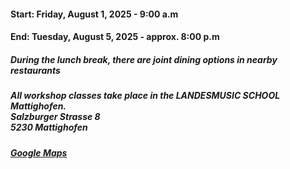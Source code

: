 #### Start: Friday, August 1, 2025 - 9:00 a.m
#### End: Tuesday, August 5, 2025 - approx. 8:00 p.m

##### During the lunch break, there are joint dining options in nearby restaurants

##### All workshop classes take place in the LANDESMUSIC SCHOOL Mattighofen.<br>Salzburger Strasse 8<br>5230 Mattighofen
##### <a href="https://www.google.com/maps/place/Landesmusikschule/@48.1004375,13.1502182,18z/data=!4m5!3m4!1s0x47742568edba74c3:0x83b971c265914afc!8m2!3d48.1004904!4d13.1512641?hl=de" target="_blank">Google Maps</a>

<br>
